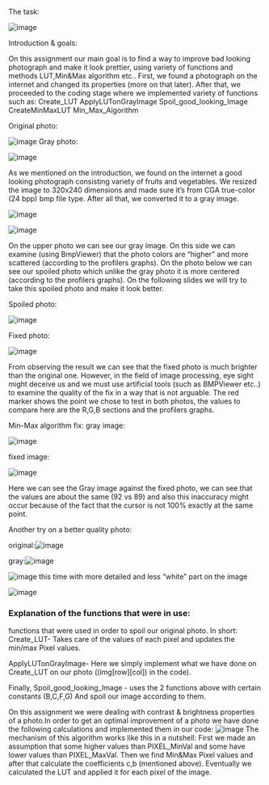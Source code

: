 The task:

![image](https://user-images.githubusercontent.com/105777016/169494100-7f08b2f2-b512-40e8-b4d1-9edf5f7cbf2c.png)

Introduction & goals:

On this assignment our main goal is to find a way to improve bad looking photograph and make it look prettier, using variety of functions and methods LUT,Min&Max algorithm etc..
First, we found a photograph on the internet and changed its properties
(more on that later).
After that, we proceeded to the coding stage where we implemented variety of functions such as:
Create_LUT
ApplyLUTonGrayImage
Spoil_good_looking_Image
CreateMinMaxLUT
Min_Max_Algorithm

 Original photo:
 
 ![image](https://user-images.githubusercontent.com/105777016/169495080-60d67fc3-34b0-49ef-b5a3-58b9a7261e37.png)
 Gray photo:
 
 ![image](https://user-images.githubusercontent.com/105777016/169495124-4b328abe-faec-465f-a277-d5c7755a2854.png)

As we mentioned on the introduction, we found on the internet a good looking photograph consisting variety of fruits and vegetables. We resized the image to 320x240 dimensions and made sure it’s from CGA true-color (24 bpp) bmp file type.
 After all that, we converted it to a gray image.

![image](https://user-images.githubusercontent.com/105777016/169495297-12d65a77-f917-481b-b772-5432d0998d28.png)

![image](https://user-images.githubusercontent.com/105777016/169495314-856e2b4a-79bc-4e23-9fbe-fa903f89b74d.png)

On the upper photo  we can see our gray image. 
On this side we can examine (using BmpViewer) that the photo colors are “higher” and more scattered 
(according to the profilers graphs). 
On the photo below we can see our spoiled photo which unlike the gray photo it is more centered (according to the profilers graphs).
On the following slides we will try to take this spoiled photo and make it look better.

Spoiled photo:

![image](https://user-images.githubusercontent.com/105777016/169495765-881c55e2-f344-456d-ae5b-42611730c09d.png)

Fixed photo:

![image](https://user-images.githubusercontent.com/105777016/169495807-e7a89513-eb23-4231-b73e-2ecea8bf7bf6.png)

From observing the result we can see that the fixed photo is much brighter than the original one. However, in the field of image processing, eye sight might deceive us and we must use artificial tools (such as BMPViewer etc..) to examine the quality of the fix in a way that is not arguable.
The red marker shows the point we chose to test in both photos, the values to compare here are the R,G,B sections and the profilers graphs.

Min-Max algorithm fix:
gray image: 

![image](https://user-images.githubusercontent.com/105777016/169495935-ca953829-667a-482b-a2e4-6fedb28fc83e.png)

fixed image:

![image](https://user-images.githubusercontent.com/105777016/169495995-ebb52629-e0b5-4416-bfa3-7979dd79ef78.png)

Here we can see the Gray image against the fixed photo, we can see that the values are about the same (92 vs 89) and also this inaccuracy might occur because of the fact that the cursor is not 100% exactly at the same point.

Another try on a better quality photo:

original:![image](https://user-images.githubusercontent.com/105777016/169496218-d2fa254b-3526-4be5-b75a-807b254b96a9.png)

gray:![image](https://user-images.githubusercontent.com/105777016/169496240-72df5644-1dad-4bcb-9297-dd5fc5d9ab9a.png)

![image](https://user-images.githubusercontent.com/105777016/169496362-172dd39f-6552-4048-9d23-61afe08dd311.png)
this time with more detailed and less “white” part on the image 

![image](https://user-images.githubusercontent.com/105777016/169496497-8f554635-7ace-4175-83cd-2a763c69f3c3.png)


### Explanation of the functions that were in use:

functions that were used in order to spoil our original photo. In short:
Create_LUT- Takes care of the values of each pixel and updates the min/max Pixel values.

ApplyLUTonGrayImage- Here we simply implement what we have done on Create_LUT on our photo ((img[row][col]) in the code).

Finally, Spoil_good_looking_Image -  uses the 2 functions above with certain constants (B,C,F,G)
And spoil our image according to them.


On this assignment we were dealing 
with contrast & brightness properties 
of a photo.In order to get an optimal 
improvement of a photo we have done 
the following calculations and implemented them in our code:
![image](https://user-images.githubusercontent.com/105777016/169496745-486ac58e-dfbb-459e-b3a3-49f60dca2964.png)
The mechanism of this algorithm works like this in a nutshell:
First we made an assumption that some higher values than PIXEL_MinVal and some have lower values than PIXEL_MaxVal.
Then we find Min&Max Pixel values and after that calculate the 
coefficients c,b (mentioned above). 
Eventually we calculated the LUT and applied it for each pixel of the image.


